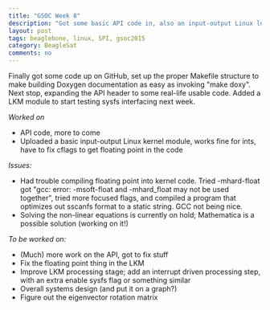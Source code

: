 ```yaml
---
title: "GSOC Week 8"
description: "Got some basic API code in, also an input-output Linux loadable kernel module (LKM) for testing. Floating point stuff in the LKM module not there yet."
layout: post
tags: beaglebone, linux, SPI, gsoc2015
category: BeagleSat 
comments: no
---
```


Finally got some code up on GitHub, set up the proper Makefile structure
to make building Doxygen documentation as easy as invoking "make doxy".
Next stop, expanding the API header to some real-life usable code.
Added a LKM module to start testing sysfs interfacing next week.

*Worked on*

* API code, more to come
* Uploaded a basic input-output Linux kernel module, works fine for ints, have to fix cflags to get floating point in the code

*Issues:*

* Had trouble compiling floating point into kernel code. Tried -mhard-float got "gcc: error: -msoft-float and -mhard_float may not be used together", tried more focused flags, and compiled a program that optimizes out sscanfs format to a static string. GCC not being nice.
* Solving the non-linear equations is currently on hold; Mathematica is a
  possible solution (working on it!)

*To be worked on:*

* (Much) more work on the API, got to fix stuff
* Fix the floating point thing in the LKM
* Improve LKM processing stage; add an interrupt driven processing step, with an extra enable sysfs flag or something similar 
* Overall systems design (and put it on a graph?)
* Figure out the eigenvector rotation matrix
